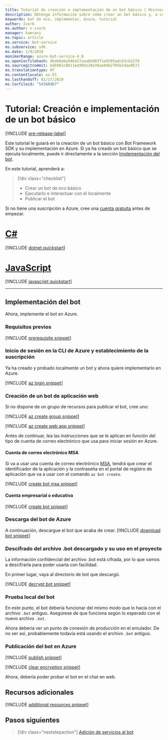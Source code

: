 ```yaml
---
title: Tutorial de creación e implementación de un bot básico | Microsoft Docs
description: Obtenga información sobre cómo crear un bot básico y, a continuación, implementarlo en Azure.
keywords: bot de eco, implementar, Azure, tutorial
author: Ivorb
ms.author: v-ivorb
manager: kamrani
ms.topic: article
ms.service: bot-service
ms.subservice: sdk
ms.date: 1/9/2019
monikerRange: azure-bot-service-4.0
ms.openlocfilehash: dbde6eba946e27aaa6b883f1e9205adc63cb22f8
ms.sourcegitcommit: bdb981c0b11ee99d128e30ae0462705b2dae8572
ms.translationtype: HT
ms.contentlocale: es-ES
ms.lasthandoff: 01/17/2019
ms.locfileid: "54360967"
---
```

# <a name="tutorial-create-and-deploy-a-basic-bot"></a>Tutorial: Creación e implementación de un bot básico

[!INCLUDE [pre-release-label](../includes/pre-release-label.md)]

Este tutorial le guiará en la creación de un bot básico con Bot Framework SDK y su implementación en Azure. Si ya ha creado un bot básico que se ejecuta localmente, puede ir directamente a la sección [Implementación del bot](#deploy-your-bot).

En este tutorial, aprenderá a:

> [!div class="checklist"]
> * Crear un bot de eco básico
> * Ejecutarlo e interactuar con él localmente
> * Publicar el bot

Si no tiene una suscripción a Azure, cree una [cuenta gratuita](https://azure.microsoft.com/free/?WT.mc_id=A261C142F) antes de empezar.

# <a name="ctabcsharp"></a>[C#](#tab/csharp)

[!INCLUDE [dotnet quickstart](~/includes/quickstart-dotnet.md)]

# <a name="javascripttabjavascript"></a>[JavaScript](#tab/javascript)

[!INCLUDE [javascript quickstart](~/includes/quickstart-javascript.md)]

---

## <a name="deploy-your-bot"></a>Implementación del bot

Ahora, implemente el bot en Azure.

### <a name="prerequisites"></a>Requisitos previos

[!INCLUDE [prerequisite snippet](~/includes/deploy/snippet-prerequisite.md)]

### <a name="login-to-azure-cli-and-set-your-subscription"></a>Inicio de sesión en la CLI de Azure y establecimiento de la suscripción

Ya ha creado y probado localmente un bot y ahora quiere implementarlo en Azure.

[!INCLUDE [az login snippet](~/includes/deploy/snippet-az-login.md)]

### <a name="create-a-web-app-bot"></a>Creación de un bot de aplicación web

Si no dispone de un grupo de recursos para publicar el bot, cree uno:

[!INCLUDE [az create group snippet](~/includes/deploy/snippet-az-create-group.md)]

[!INCLUDE [az create web app snippet](~/includes/deploy/snippet-create-web-app.md)]

Antes de continuar, lea las instrucciones que se le aplican en función del tipo de cuenta de correo electrónico que usa para iniciar sesión en Azure.

#### <a name="msa-email-account"></a>Cuenta de correo electrónico MSA

Si va a usar una cuenta de correo electrónico [MSA](https://en.wikipedia.org/wiki/Microsoft_account), tendrá que crear el identificador de la aplicación y la contraseña en el portal de registro de aplicación que va a usar con el comando `az bot create`.

[!INCLUDE [create bot msa snippet](~/includes/deploy/snippet-create-bot-msa.md)]

#### <a name="business-or-school-account"></a>Cuenta empresarial o educativa

[!INCLUDE [create bot snippet](~/includes/deploy/snippet-create-bot.md)]

### <a name="download-the-bot-from-azure"></a>Descarga del bot de Azure

A continuación, descargue el bot que acaba de crear. 
[!INCLUDE [download bot snippet](~/includes/deploy/snippet-download-bot.md)]

### <a name="decrypt-the-downloaded-bot-file-and-use-in-your-project"></a>Descifrado del archivo .bot descargado y su uso en el proyecto

La información confidencial del archivo .bot está cifrada, por lo que vamos a descifrarla para poder usarla con facilidad. 

En primer lugar, vaya al directorio de bot que descargó.

[!INCLUDE [decrypt bot snippet](~/includes/deploy/snippet-decrypt-bot.md)]

### <a name="test-your-bot-locally"></a>Prueba local del bot

En este punto, el bot debería funcionar del mismo modo que lo hacía con el archivo `.bot` antiguo. Asegúrese de que funciona según lo esperado con el nuevo archivo `.bot`.

Ahora debería ver un punto de conexión de *producción* en el emulador. De no ser así, probablemente todavía está usando el archivo `.bot` antiguo.

### <a name="publish-your-bot-to-azure"></a>Publicación del bot en Azure

<!-- TODO: re-encrypt your .bot file? -->

[!INCLUDE [publish snippet](~/includes/deploy/snippet-publish.md)]

<!-- TODO: If we tell them to re-encrypt, this step is not necessary. -->

[!INCLUDE [clear encryption snippet](~/includes/deploy/snippet-clear-encryption.md)]

Ahora, debería poder probar el bot en el chat en web.

## <a name="additional-resources"></a>Recursos adicionales

[!INCLUDE [additional resources snippet](~/includes/deploy/snippet-additional-resources.md)]

## <a name="next-steps"></a>Pasos siguientes
> [!div class="nextstepaction"]
> [Adición de servicios al bot](bot-builder-tutorial-add-qna.md)

